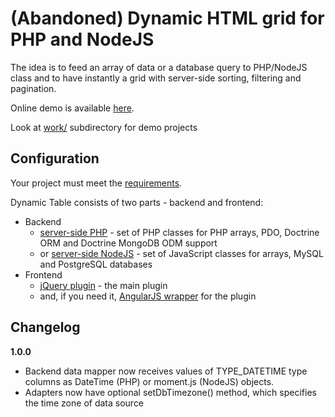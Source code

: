 (Abandoned) Dynamic HTML grid for PHP and NodeJS
====================================

The idea is to feed an array of data or a database query to PHP/NodeJS class and to have instantly a grid with server-side sorting, filtering and pagination.

Online demo is available [here](http://demo.daemon-notes.com/dynamic-table/).

Look at [work/](work/) subdirectory for demo projects


Configuration
-------------

Your project must meet the [requirements](docs/requirements.md).

Dynamic Table consists of two parts - backend and frontend:
 * Backend
   * [server-side PHP](docs/php.md) - set of PHP classes for PHP arrays, PDO, Doctrine ORM and Doctrine MongoDB ODM support
   * or [server-side NodeJS](docs/nodejs.md) - set of JavaScript classes for arrays, MySQL and PostgreSQL databases
 * Frontend
   * [jQuery plugin](docs/front-side-plugin.md) - the main plugin
   * and, if you need it, [AngularJS wrapper](docs/front-side-wrapper.md) for the plugin

Changelog
---------

**1.0.0**
 * Backend data mapper now receives values of TYPE_DATETIME type columns as DateTime (PHP) or moment.js (NodeJS) objects.
 * Adapters now have optional setDbTimezone() method, which specifies the time zone of data source
